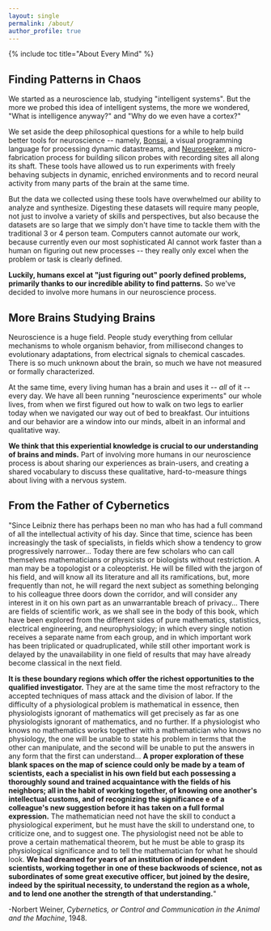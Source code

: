 ```yaml
---
layout: single
permalink: /about/
author_profile: true
---
```

{% include toc title="About Every Mind" %}

## Finding Patterns in Chaos

We started as a neuroscience lab, studying "intelligent systems". But the more we probed this idea of intelligent systems, the more we wondered, "What is intelligence anyway?" and "Why do we even have a cortex?"

We set aside the deep philosophical questions for a while to help build better tools for neuroscience -- namely, [Bonsai](https://bitbucket.org/horizongir/bonsai), a visual programming language for processing dynamic datastreams, and [Neuroseeker](http://neuroseeker.eu/), a micro-fabrication process for building silicon probes with recording sites all along its shaft. These tools have allowed us to run experiments with freely behaving subjects in dynamic, enriched environments and to record neural activity from many parts of the brain at the same time. 

But the data we collected using these tools have overwhelmed our ability to analyze and synthesize. Digesting these datasets will require many people, not just to involve a variety of skills and perspectives, but also because the datasets are so large that we simply don't have time to tackle them with the traditional 3 or 4 person team. Computers cannot automate our work, because currently even our most sophisticated AI cannot work faster than a human on figuring out new processes -- they really only excel when the problem or task is clearly defined. 

**Luckily, humans excel at "just figuring out" poorly defined problems, primarily thanks to our incredible ability to find patterns.** So we've decided to involve more humans in our neuroscience process. 

## More Brains Studying Brains

Neuroscience is a huge field. People study everything from cellular mechanisms to whole organism behavior, from millisecond changes to evolutionary adaptations, from electrical signals to chemical cascades. There is so much unknown about the brain, so much we have not measured or formally characterized. 

At the same time, every living human has a brain and uses it -- *all* of it -- every day. We have all been running "neuroscience experiments" our whole lives, from when we first figured out how to walk on two legs to earlier today when we navigated our way out of bed to breakfast. Our intuitions and our behavior are a window into our minds, albeit in an informal and qualitative way. 

**We think that this experiential knowledge is crucial to our understanding of brains and minds.** Part of involving more humans in our neuroscience process is about sharing our experiences as brain-users, and creating a shared vocabulary to discuss these qualitative, hard-to-measure things about living with a nervous system. 

## From the Father of Cybernetics

"Since Leibniz there has perhaps been no man who has had a full command of all the intellectual activity of his day. Since that time, science has been increasingly the task of specialists, in fields which show a tendency to grow progressively narrower... Today there are few scholars who can call themselves mathematicians or physicists or biologists without restriction. A man may be a topologist or a coleopterist. He will be filled with the jargon of his field, and will know all its literature and all its ramifications, but, more frequently than not, he will regard the next subject as something belonging to his colleague three doors down the corridor, and will consider any interest in it on his own part as an unwarrantable breach of privacy... There are fields of scientific work, as we shall see in the body of this book, which have been explored from the different sides of pure mathematics, statistics, electrical engineering, and neurophysiology; in which every single notion receives a separate name from each group, and in which important work has been triplicated or quadruplicated, while still other important work is delayed by the unavailability in one field of results that may have already become classical in the next field.

**It is these boundary regions which offer the richest opportunities to the qualified investigator.** They are at the same time the most refractory to the accepted techniques of mass attack and the division of labor. If the difficulty of a physiological problem is mathematical in essence, then physiologists ignorant of mathematics will get precisely as far as one physiologists ignorant of mathematics, and no further. If a physiologist who knows no mathematics works together with a mathematician who knows no physiology, the one will be unable to state his problem in terms that the other can manipulate, and the second will be unable to put the answers in any form that the first can understand... **A proper exploration of these blank spaces on the map of science could only be made by a team of scientists, each a specialist in his own field but each possessing a thoroughly sound and trained acquaintance with the fields of his neighbors; all in the habit of working together, of knowing one another's intellectual customs, and of recognizing the significance e of a colleague's new suggestion before it has taken on a full formal expression.** The mathematician need not have the skill to conduct a physiological experiment, but he must have the skill to understand one, to criticize one, and to suggest one. The physiologist need not be able to prove a certain mathematical theorem, but he must be able to grasp its physiological significance and to tell the mathematician for what he should look. **We had dreamed for years of an institution of independent scientists, working together in one of these backwoods of science, not as subordinates of some great executive officer, but joined by the desire, indeed by the spiritual necessity, to understand the region as a whole, and to lend one another the strength of that understanding.**"

-Norbert Weiner, *Cybernetics, or Control and Communication in the Animal and the Machine*, 1948.
